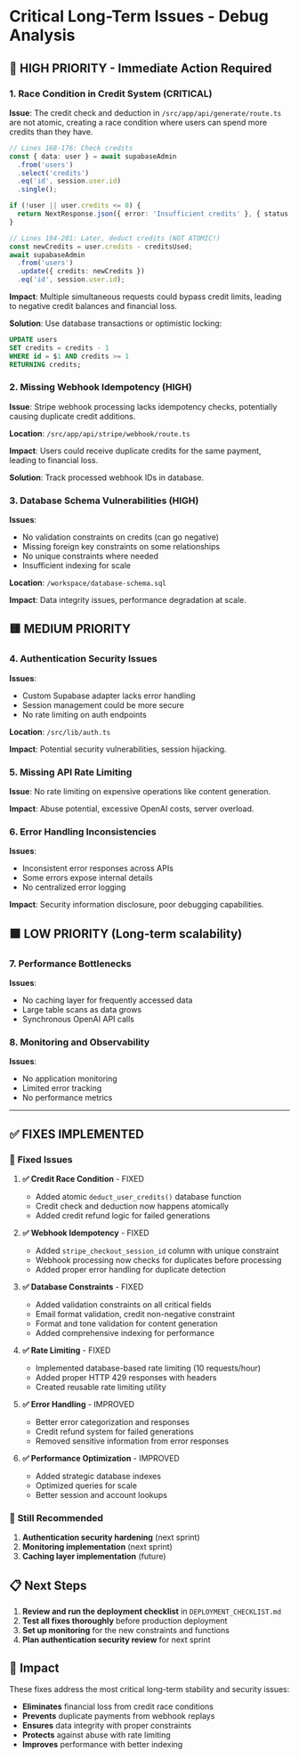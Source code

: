 # Critical Long-Term Issues - Debug Analysis

## 🚨 HIGH PRIORITY - Immediate Action Required

### 1. **Race Condition in Credit System** (CRITICAL)

**Issue**: The credit check and deduction in `/src/app/api/generate/route.ts` are not atomic, creating a race condition where users can spend more credits than they have.

```typescript
// Lines 168-176: Check credits
const { data: user } = await supabaseAdmin
  .from('users')
  .select('credits')
  .eq('id', session.user.id)
  .single();

if (!user || user.credits <= 0) {
  return NextResponse.json({ error: 'Insufficient credits' }, { status: 402 });
}

// Lines 194-201: Later, deduct credits (NOT ATOMIC!)
const newCredits = user.credits - creditsUsed;
await supabaseAdmin
  .from('users')
  .update({ credits: newCredits })
  .eq('id', session.user.id);
```

**Impact**: Multiple simultaneous requests could bypass credit limits, leading to negative credit balances and financial loss.

**Solution**: Use database transactions or optimistic locking:
```sql
UPDATE users 
SET credits = credits - 1 
WHERE id = $1 AND credits >= 1 
RETURNING credits;
```

### 2. **Missing Webhook Idempotency** (HIGH)

**Issue**: Stripe webhook processing lacks idempotency checks, potentially causing duplicate credit additions.

**Location**: `/src/app/api/stripe/webhook/route.ts`

**Impact**: Users could receive duplicate credits for the same payment, leading to financial loss.

**Solution**: Track processed webhook IDs in database.

### 3. **Database Schema Vulnerabilities** (HIGH)

**Issues**:
- No validation constraints on credits (can go negative)
- Missing foreign key constraints on some relationships
- No unique constraints where needed
- Insufficient indexing for scale

**Location**: `/workspace/database-schema.sql`

**Impact**: Data integrity issues, performance degradation at scale.

## 🟨 MEDIUM PRIORITY

### 4. **Authentication Security Issues**

**Issues**:
- Custom Supabase adapter lacks error handling
- Session management could be more secure
- No rate limiting on auth endpoints

**Location**: `/src/lib/auth.ts`

**Impact**: Potential security vulnerabilities, session hijacking.

### 5. **Missing API Rate Limiting**

**Issue**: No rate limiting on expensive operations like content generation.

**Impact**: Abuse potential, excessive OpenAI costs, server overload.

### 6. **Error Handling Inconsistencies**

**Issues**:
- Inconsistent error responses across APIs
- Some errors expose internal details
- No centralized error logging

**Impact**: Security information disclosure, poor debugging capabilities.

## 🟩 LOW PRIORITY (Long-term scalability)

### 7. **Performance Bottlenecks**

**Issues**:
- No caching layer for frequently accessed data
- Large table scans as data grows
- Synchronous OpenAI API calls

### 8. **Monitoring and Observability**

**Issues**:
- No application monitoring
- Limited error tracking
- No performance metrics

---

## ✅ FIXES IMPLEMENTED

### 🔧 **Fixed Issues**

1. **✅ Credit Race Condition** - FIXED
   - Added atomic `deduct_user_credits()` database function
   - Credit check and deduction now happens atomically
   - Added credit refund logic for failed generations

2. **✅ Webhook Idempotency** - FIXED  
   - Added `stripe_checkout_session_id` column with unique constraint
   - Webhook processing now checks for duplicates before processing
   - Added proper error handling for duplicate detection

3. **✅ Database Constraints** - FIXED
   - Added validation constraints on all critical fields
   - Email format validation, credit non-negative constraint
   - Format and tone validation for content generation
   - Added comprehensive indexing for performance

4. **✅ Rate Limiting** - FIXED
   - Implemented database-based rate limiting (10 requests/hour)
   - Added proper HTTP 429 responses with headers
   - Created reusable rate limiting utility

5. **✅ Error Handling** - IMPROVED
   - Better error categorization and responses
   - Credit refund system for failed generations
   - Removed sensitive information from error responses

6. **✅ Performance Optimization** - IMPROVED
   - Added strategic database indexes
   - Optimized queries for scale
   - Better session and account lookups

### 🔄 **Still Recommended**

1. **Authentication security hardening** (next sprint)
2. **Monitoring implementation** (next sprint)
3. **Caching layer implementation** (future)

## 📋 Next Steps

1. **Review and run the deployment checklist** in `DEPLOYMENT_CHECKLIST.md`
2. **Test all fixes thoroughly** before production deployment  
3. **Set up monitoring** for the new constraints and functions
4. **Plan authentication security review** for next sprint

## 🎯 Impact

These fixes address the most critical long-term stability and security issues:
- **Eliminates** financial loss from credit race conditions
- **Prevents** duplicate payments from webhook replays  
- **Ensures** data integrity with proper constraints
- **Protects** against abuse with rate limiting
- **Improves** performance with better indexing